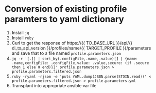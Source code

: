 <!--
    Licensed to the Apache Software Foundation (ASF) under one
    or more contributor license agreements.  See the NOTICE file
    distributed with this work for additional information
    regarding copyright ownership.  The ASF licenses this file
    to you under the Apache License, Version 2.0 (the
    "License"); you may not use this file except in compliance
    with the License.  You may obtain a copy of the License at

      http://www.apache.org/licenses/LICENSE-2.0

    Unless required by applicable law or agreed to in writing,
    software distributed under the License is distributed on an
    "AS IS" BASIS, WITHOUT WARRANTIES OR CONDITIONS OF ANY
    KIND, either express or implied.  See the License for the
    specific language governing permissions and limitations
    under the License.
-->
# Conversion of existing profile paramters to yaml dictionary

1. Install `jq`
2. Install `ruby`
3. Curl to get the response of https://{{ TO_BASE_URL }}/api/{{ dl_to_api_version }}/profiles/name/{{ TARGET_PROFILE }}/parameters and save that to a file named `profile.parameters.json`
4. `jq -r '[.[] | sort_by(.configFile,.name,.value)[] | {name: .name,configFile: .configFile,value: .value,secure: (if .secure then 1 else 0 end)}]' profile.parameters.json > profile.parameters.filtered.json`
5. `ruby -ryaml -rjson -e 'puts YAML.dump(JSON.parse(STDIN.read))' < profile.parameters.filtered.json > profile.parameters.yml`
6. Transplant into appropriate ansible var file
